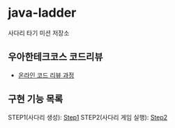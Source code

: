 # java-ladder

사다리 타기 미션 저장소

## 우아한테크코스 코드리뷰

- [온라인 코드 리뷰 과정](https://github.com/woowacourse/woowacourse-docs/blob/master/maincourse/README.md)

## 구현 기능 목록
STEP1(사다리 생성): [Step1](./docs/STEP1.md)
STEP2(사다리 게임 실행): [Step2](./docs/STEP2.md)
